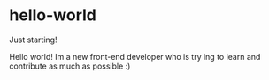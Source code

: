 # hello-world
Just starting!

Hello world! Im a new front-end developer who is try ing to learn and contribute as much as possible :)  
